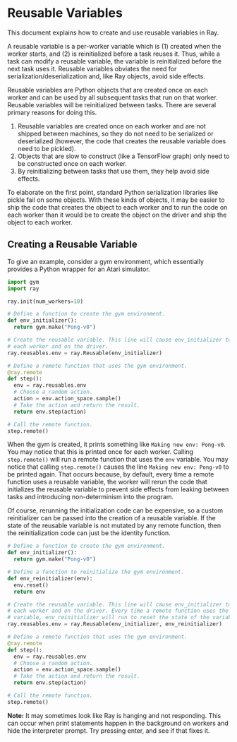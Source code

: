 # Reusable Variables

This document explains how to create and use reusable variables in Ray.

A reusable variable is a per-worker variable which is (1) created when the worker starts, and (2) is reinitialized before a task reuses it. Thus, while a task can modify a reusable variable, the variable is reinitialized before the next task uses it. Reusable variables obviates the need for serialization/deserialization and, like Ray objects, avoid side effects.

Reusable variables are Python objects that are created once on each worker and
can be used by all subsequent tasks that run on that worker. Reusable variables
will be reinitialized between tasks. There are several primary reasons for doing
this.

1. Reusable variables are created once on each worker and are not shipped
between machines, so they do not need to be serialized or deserialized (however,
the code that creates the reusable variable does need to be pickled).
2. Objects that are slow to construct (like a TensorFlow graph) only need to be
constructed once on each worker.
3. By reinitializing between tasks that use them, they help avoid side effects.

To elaborate on the first point, standard Python serialization libraries like
pickle fail on some objects. With these kinds of objects, it may be easier to
ship the code that creates the object to each worker and to run the code on each
worker than it would be to create the object on the driver and ship the object
to each worker.

## Creating a Reusable Variable

To give an example, consider a gym environment, which essentially provides a
Python wrapper for an Atari simulator.

```python
import gym
import ray

ray.init(num_workers=10)

# Define a function to create the gym environment.
def env_initializer():
  return gym.make("Pong-v0")

# Create the reusable variable. This line will cause env_initializer to run on
# each worker and on the driver.
ray.reusables.env = ray.Reusable(env_initializer)

# Define a remote function that uses the gym environment.
@ray.remote
def step():
  env = ray.reusables.env
  # Choose a random action.
  action = env.action_space.sample()
  # Take the action and return the result.
  return env.step(action)

# Call the remote function.
step.remote()
```

When the gym is created, it prints something like `Making new env: Pong-v0`. You
may notice that this is printed once for each worker. Calling `step.remote()`
will run a remote function that uses the `env` variable. You may notice that
calling `step.remote()` causes the line `Making new env: Pong-v0` to be printed
again. That occurs because, by default, every time a remote function uses a
reusable variable, the worker will rerun the code that initializes the reusable
variable to prevent side effects from leaking between tasks and introducing
non-determinism into the program.

Of course, rerunning the initialization code can be expensive, so a custom
reinitializer can be passed into the creation of a reusable variable. If the
state of the reusable variable is not mutated by any remote function, then the
reinitialization code can just be the identity function.

```python
# Define a function to create the gym environment.
def env_initializer():
  return gym.make("Pong-v0")

# Define a function to reinitialize the gym environment.
def env_reinitializer(env):
  env.reset()
  return env

# Create the reusable variable. This line will cause env_initializer to run on
# each worker and on the driver. Every time a remote function uses the reusable
# variable, env_reinitializer will run to reset the state of the variable.
ray.reusables.env = ray.Reusable(env_initializer, env_reinitializer)

# Define a remote function that uses the gym environment.
@ray.remote
def step():
  env = ray.reusables.env
  # Choose a random action.
  action = env.action_space.sample()
  # Take the action and return the result.
  return env.step(action)

# Call the remote function.
step.remote()
```

**Note:** It may sometimes look like Ray is hanging and not responding. This can
occur when print statements happen in the background on workers and hide the
interpreter prompt. Try pressing enter, and see if that fixes it.

